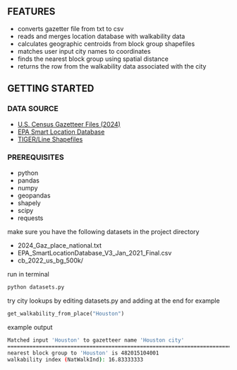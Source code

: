 ## FEATURES
- converts gazetter file from txt to csv
- reads and merges location database with walkability data
- calculates geographic centroids from block group shapefiles
- matches user input city names to coordinates
- finds the nearest block group using spatial distance
- returns the row from the walkability data associated with the city

## GETTING STARTED

### DATA SOURCE
- [U.S. Census Gazetteer Files (2024)](https://www.census.gov/geographies/reference-files/time-series/geo/gazetteer-files.html)
- [EPA Smart Location Database](https://www.epa.gov/smartgrowth/smart-location-mapping#SLD)
- [TIGER/Line Shapefiles](https://www.census.gov/geographies/mapping-files/time-series/geo/tiger-line-file.html)

### PREREQUISITES
- python
- pandas
- numpy
- geopandas
- shapely
- scipy
- requests

make sure you have the following datasets in the project directory
- 2024_Gaz_place_national.txt
- EPA_SmartLocationDatabase_V3_Jan_2021_Final.csv
- cb_2022_us_bg_500k/

run in terminal
```bash
python datasets.py
```

try city lookups by editing datasets.py and adding at the end for example
```python
get_walkability_from_place("Houston")
```

example output
```bash
Matched input 'Houston' to gazetteer name 'Houston city'
=======================================================================
nearest block group to 'Houston' is 482015104001
walkability index (NatWalkInd): 16.83333333
```
